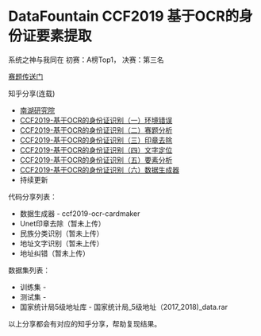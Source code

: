 # DataFountain CCF2019 基于OCR的身份证要素提取
系统之神与我同在 初赛：A榜Top1， 决赛：第三名

[赛题传送门](https://www.datafountain.cn/competitions/346)

知乎分享(连载)
- [南湖研究院](https://zhuanlan.zhihu.com/c_1173652984163610624)
- [CCF2019-基于OCR的身份证识别（一）环境错误](https://zhuanlan.zhihu.com/p/94593701
)
- [CCF2019-基于OCR的身份证识别（二）赛题分析](https://zhuanlan.zhihu.com/p/94655168)
- [CCF2019-基于OCR的身份证识别（三）印章去除](https://zhuanlan.zhihu.com/p/97653046)
- [CCF2019-基于OCR的身份证识别（四）文字定位](https://zhuanlan.zhihu.com/p/97911341)
- [CCF2019-基于OCR的身份证识别（五）要素分析](https://zhuanlan.zhihu.com/p/97980343)
- [CCF2019-基于OCR的身份证识别（六）数据生成器](https://zhuanlan.zhihu.com/p/100159344)
- 持续更新

代码分享列表：

- 数据生成器 - ccf2019-ocr-cardmaker
- Unet印章去除（暂未上传）
- 民族分类识别（暂未上传）
- 地址文字识别（暂未上传）
- 地址纠错（暂未上传）

数据集列表：
- 训练集 -
- 测试集 - 
- 国家统计局5级地址库 - 国家统计局_5级地址（2017_2018)_data.rar

以上分享都会有对应的知乎分享，帮助复现结果。
